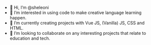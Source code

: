 - 👋 Hi, I’m @sheleoni
- 👀 I’m interested in using code to make creative language learning happen.
- 🌱 I’m currently creating projects with Vue JS, (Vanilla) JS, CSS and HTML.
- 💞️ I’m looking to collaborate on any interesting projects that relate to education and tech.

<!---
sheleoni/sheleoni is a ✨ special ✨ repository because its `README.md` (this file) appears on your GitHub profile.
You can click the Preview link to take a look at your changes.
--->
